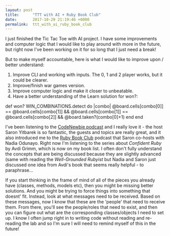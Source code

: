 ```yaml
---
layout: post
title:      "TTT with AI + Ruby Book Club"
date:       2017-10-29 21:19:46 +0000
permalink:  ttt_with_ai_ruby_book_club
---
```



I just finished the Tic Tac Toe with AI project. I have some improvements and computer logic that I would like to play around with more in the future, but right now I've been working on it for so long that I just need a break!

But to make myself accountable, here is what I would like to improve upon / better understand:

1. Improve CLI and working with inputs. The 0, 1 and 2 player works, but it could be clearer.
2. Improve/finish war games version.
3. Improve computer logic and make it closer to unbeatable.
4. Have a better understanding of the Learn solution for won?:

 def won?
    WIN_COMBINATIONS.detect do |combo|
      @board.cells[combo[0]] == @board.cells[combo[1]] &&
      @board.cells[combo[1]] == @board.cells[combo[2]] &&
      @board.taken?(combo[0]+1)
    end
  end


I've been listening to the [CodeNewbie podcast](https://www.codenewbie.org/podcast) and I really love it - the host Saron Yitbarek is so fantastic, the guests and topics are really great, and it also introduced me to the [Ruby Book Club](http://rubybookclub.com/) podcast that Saron co-hosts with Nadia Odunayo. Right now I'm listening to the series about *Confident Ruby* by Avdi Grimm, which is now on my book list. I often don't fully understand the concepts that are being discussed because they are slightly advanced (same with reading the *Well-Grounded Rubyist* but Nadia and Saron just discussed one idea from Avdi's book that seems really helpful - to paraphrase... 

If you start thinking in the frame of mind of all of the pieces you already have (classes, methods, models etc), then you might be missing better solutions. And you might be trying to force things into something that doesnt' fit. Instead, look at what messages need to be received. Based on these messages, now I know that these are the 'people' that need to receive them. From there, you'll see the people/roles that need to exist, and then you can figure out what are the corresponding classes/objects I need to set up. I know I often jump right in to writing code without reading and re-reading the lab and so I'm sure I will need to remind myself of this in the future!
